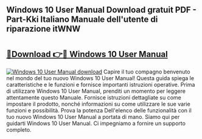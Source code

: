 ## Windows 10 User Manual Download gratuit PDF - Part-Kki Italiano Manuale dell'utente di riparazione itWNW

# <h2><a href="http://dffmcdp.blite.top/?on=Windows+10+User+Manual">🔗Download 👉🔴 Windows 10 User Manual</a></h2>

[![Windows 10 User Manual download](https://i.imgur.com/lujVjoI.png)](http://dffmcdp.blite.top/?on=Windows+10+User+Manual)
Capire il tuo compagno benvenuto nel mondo del tuo nuovo Windows 10 User Manual! Questa guida spiega le caratteristiche e le funzioni e fornisce importanti istruzioni operative. Prima di utilizzare Windows 10 User Manual, prenditi un momento per leggere attentamente questo Manuale. Fornisce istruzioni dettagliate su come impostare il prodotto, nonché informazioni su come utilizzare le sue varie funzioni e possibilità. Prova la potenza Dell'elenco delle funzionalità con il tuo nuovo Windows 10 User Manual a portata di mano. Siamo qui per guidarti Windows 10 User Manual. Ci impegniamo a fornire un supporto completo.
